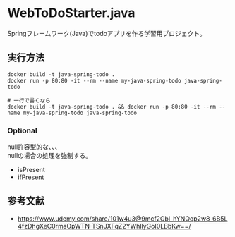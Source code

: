 # WebToDoStarter.java

Springフレームワーク(Java)でtodoアプリを作る学習用プロジェクト。  

## 実行方法

```shell
docker build -t java-spring-todo .
docker run -p 80:80 -it --rm --name my-java-spring-todo java-spring-todo

# 一行で書くなら
docker build -t java-spring-todo . && docker run -p 80:80 -it --rm --name my-java-spring-todo java-spring-todo
```

### Optional

null許容型的な、、、  
nullの場合の処理を強制する。  

- isPresent
- ifPresent

## 参考文献

- <https://www.udemy.com/share/101w4u3@9mcf2Gbl_hYNQop2w8_6B5L4fzDhgXeC0rmsOpWTN-TSnJXFqZ2YWhllyGoI0LBbKw==/>
